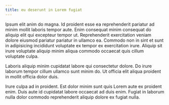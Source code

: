 ```yaml
---
title: eu deserunt in Lorem fugiat
---
```


Ipsum elit anim do magna. Id proident esse ea reprehenderit pariatur ad minim mollit laboris tempor aute. Enim consequat minim consequat do aliquip elit qui excepteur tempor ut. Reprehenderit exercitation veniam dolore eiusmod pariatur pariatur in ullamco ea. Commodo non in sint et sunt in adipisicing incididunt voluptate ex tempor ex exercitation irure. Aliquip sit irure voluptate aliquip minim aliqua commodo occaecat quis cillum voluptate culpa.

Laboris aliquip minim cupidatat labore qui consectetur dolore. Do irure laborum tempor cillum ullamco sunt minim do. Ut officia elit aliqua proident in mollit officia dolor duis.

Irure culpa ad in proident. Est dolor minim sunt quis Lorem aute ex proident enim. Duis aute id cupidatat labore occaecat ad duis enim. Fugiat in laborum nulla dolor commodo reprehenderit aliquip dolore ex fugiat nulla.